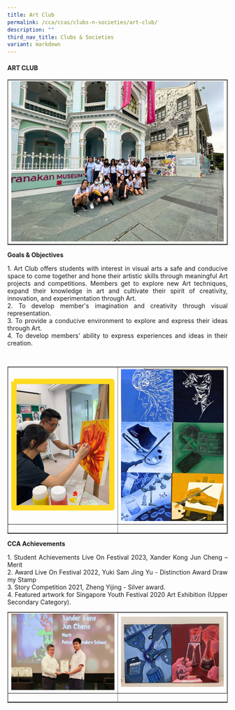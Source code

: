 ```yaml
---
title: Art Club
permalink: /cca/ccas/clubs-n-societies/art-club/
description: ""
third_nav_title: Clubs & Societies
variant: markdown
---
```

<h4><strong>ART CLUB  </strong></h4>
<table style="border-collapse: collapse; width: 100%;" border="1">
<tbody>
<tr>
<td style="width: 33.3333%;"><img style="width: 100%;" src="/images/Art_club_1.jpg"></td>
</tr>
</tbody>
</table>
<p><b>Goals &amp; Objectives </b></p>
<p></p><p align="justify">1. Art Club offers students with interest in visual arts a safe and conducive space to come together and hone their artistic skills through meaningful Art projects and competitions. Members get to explore new Art techniques, expand their knowledge in art and cultivate their spirit of creativity, innovation, and experimentation through Art.<br>2.	To develop member's imagination and creativity through visual representation.<br>
3.	To provide a conducive environment to explore and express their ideas through Art.<br> 
4.	To develop members’ ability to express experiences and ideas in their creation.
</p><br>
<table style="border-collapse: collapse; width: 100%;" border="1">
<tbody>
<tr>
<td style="width: 33.3333%;"><img style="width: 100%;" src="/images/Art_club_2.jpg"></td>
	<td style="width: 33.3333%;"><img style="width: 100%;" src="/images/Art_club_3.jpg"></td>
</tr>
<tr>
<td style="width: 33.3333%;"><p style="text-align: center;"></p></td>
	<td style="width: 33.3333%;"><p style="text-align: center;"></p></td>
</tr>
</tbody>
</table>
<p><b>CCA Achievements </b></p>
<p></p><p align="justify">1.	Student Achievements Live On Festival 2023, Xander Kong Jun Cheng – Merit<br>
2.	Award Live On Festival 2022, Yuki Sam Jing Yu - Distinction Award Draw my Stamp<br>
3.	Story Competition 2021, Zheng Yijing - Silver award.<br>
4.	Featured artwork for Singapore Youth Festival 2020 Art Exhibition (Upper Secondary Category).
</p>
<table style="border-collapse: collapse; width: 100%;" border="1">
<tbody>
<tr>
<td style="width: 33.3333%;"><img style="width: 100%;" src="/images/Art_club_4.jpg"></td>
	<td style="width: 33.3333%;"><img style="width: 100%;" src="/images/Art_club_5.jpg"></td>
</tr>
<tr>
<td style="width: 33.3333%;"><p style="text-align: center;"></p></td>
</tr>
</tbody>
</table>